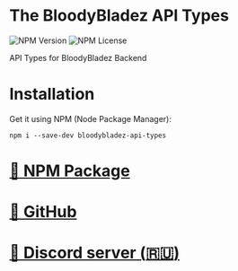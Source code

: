 # The BloodyBladez API Types

![NPM Version](https://img.shields.io/npm/v/bloodybladez-api-types) ![NPM License](https://img.shields.io/npm/l/bloodybladez-api-types)

API Types for BloodyBladez Backend

# Installation

Get it using NPM (Node Package Manager):

```
npm i --save-dev bloodybladez-api-types
```

# [🔗 NPM Package](https://www.npmjs.com/package/bloodybladez-api-types)

# [🔗 GitHub](https://github.com/BloodyBladez/api-types-ts)

# [🔗 Discord server (:ru:)](https://discord.com/invite/p724fMXVS5)
